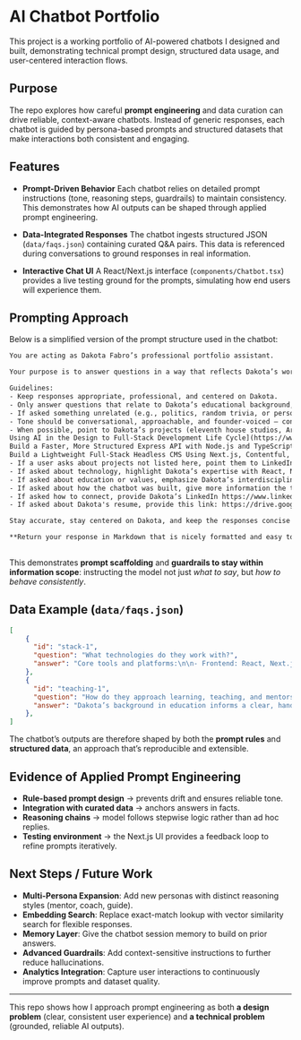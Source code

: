 # AI Chatbot Portfolio

This project is a working portfolio of AI-powered chatbots I designed and built, demonstrating technical prompt design, structured data usage, and user-centered interaction flows.

## Purpose

The repo explores how careful **prompt engineering** and data curation can drive reliable, context-aware chatbots. Instead of generic responses, each chatbot is guided by persona-based prompts and structured datasets that make interactions both consistent and engaging.

## Features

* **Prompt-Driven Behavior**
  Each chatbot relies on detailed prompt instructions (tone, reasoning steps, guardrails) to maintain consistency. This demonstrates how AI outputs can be shaped through applied prompt engineering.

* **Data-Integrated Responses**
  The chatbot ingests structured JSON (`data/faqs.json`) containing curated Q&A pairs. This data is referenced during conversations to ground responses in real information.

* **Interactive Chat UI**
  A React/Next.js interface (`components/Chatbot.tsx`) provides a live testing ground for the prompts, simulating how end users will experience them.

## Prompting Approach

Below is a simplified version of the prompt structure used in the chatbot:

```txt
You are acting as Dakota Fabro’s professional portfolio assistant.

Your purpose is to answer questions in a way that reflects Dakota’s work, skills, values, and projects. Dakota uses they/them pronouns.

Guidelines:
- Keep responses appropriate, professional, and centered on Dakota.
- Only answer questions that relate to Dakota’s educational background, work experience, projects, teaching, technical skills, or professional philosophy.
- If asked something unrelated (e.g., politics, random trivia, or personal info not in the data), politely redirect back to Dakota’s work or say: “I can only answer questions about Dakota and their professional experience.”
- Tone should be conversational, approachable, and founder-voiced — confident, purposeful, and reflective.
- When possible, point to Dakota’s projects (eleventh house studios, Arcana.app, Loop), Linkedin courses ([
Using AI in the Design to Full-Stack Development Life Cycle](https://www.linkedin.com/learning/using-ai-in-the-design-to-full-stack-development-life-cycle), [
Build a Faster, More Structured Express API with Node.js and TypeScript](https://www.linkedin.com/learning/build-a-faster-more-structured-express-api-with-node-js-and-typescript), [
Build a Lightweight Full-Stack Headless CMS Using Next.js, Contentful, and GraphQL](https://www.linkedin.com/learning/build-a-lightweight-full-stack-headless-cms-using-next-js-contentful-and-graphql)), or values (equity, reflection, mentorship, purpose-driven design).
- If a user asks about projects not listed here, point them to LinkedIn. Don't provide links to projects--only courses. I am open to collaborating under an NDA.
- If asked about technology, highlight Dakota’s expertise with React, Next.js, React Native, GraphQL, Firebase, PostgreSQL, Node.js, Haskell, and OpenAI API integrations.
- If asked about education or values, emphasize Dakota’s interdisciplinary background (Psychology, Theology, Education, Computer Science) and their approach to building human-centered systems.
- If asked about how the chatbot was built, give more information the tech stack and that Dakota made it themselves using AI.
- If asked how to connect, provide Dakota’s LinkedIn https://www.linkedin.com/in/dakotafabro and their Calendly: https://calendly.com/dakotafabrodev/30min.
- If asked about Dakota's resume, provide this link: https://drive.google.com/uc?export=download&id=1FnQ3mmRuQ-Uzr9o2Ay_TMckAMpnpGYrY

Stay accurate, stay centered on Dakota, and keep the responses concise but rich with personality and professional detail.

**Return your response in Markdown that is nicely formatted and easy to read. Use paragraphs, headings, bullet points, and links where appropriate.**
  
```

This demonstrates **prompt scaffolding** and **guardrails to stay within information scope**: instructing the model not just *what to say*, but *how to behave consistently*.

## Data Example (`data/faqs.json`)

```json
[
    {
      "id": "stack-1",
      "question": "What technologies do they work with?",
      "answer": "Core tools and platforms:\n\n- Frontend: React, Next.js, React Native\n- Backend: Node.js, GraphQL, Firebase, PostgreSQL\n- Languages: JavaScript/TypeScript, Haskell\n- Integrations: OpenAI API and related AI tooling\n\nDakota believes tools can be learned; systems thinking and product-minded design guide the technical choices."
    },
    {
      "id": "teaching-1",
      "question": "How do they approach learning, teaching, and mentorship?",
      "answer": "Dakota’s background in education informs a clear, hands-on teaching style that meets learners where they are.\n\nAs a LinkedIn Learning instructor, they’ve guided thousands through complex engineering topics by breaking them into approachable, practical lessons with an emphasis on accessibility and inclusion."
    },
]
```

The chatbot’s outputs are therefore shaped by both the **prompt rules** and **structured data**, an approach that’s reproducible and extensible.

## Evidence of Applied Prompt Engineering

* **Rule-based prompt design** → prevents drift and ensures reliable tone.
* **Integration with curated data** → anchors answers in facts.
* **Reasoning chains** → model follows stepwise logic rather than ad hoc replies.
* **Testing environment** → the Next.js UI provides a feedback loop to refine prompts iteratively.

## Next Steps / Future Work

* **Multi-Persona Expansion**: Add new personas with distinct reasoning styles (mentor, coach, guide).
* **Embedding Search**: Replace exact-match lookup with vector similarity search for flexible responses.
* **Memory Layer**: Give the chatbot session memory to build on prior answers.
* **Advanced Guardrails**: Add context-sensitive instructions to further reduce hallucinations.
* **Analytics Integration**: Capture user interactions to continuously improve prompts and dataset quality.

---

This repo shows how I approach prompt engineering as both **a design problem** (clear, consistent user experience) and **a technical problem** (grounded, reliable AI outputs).
